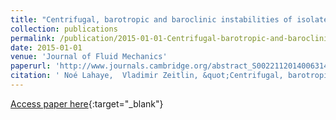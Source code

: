 ```yaml
---
title: "Centrifugal, barotropic and baroclinic instabilities of isolated ageostrophic anticyclones in the two-layer rotating shallow water model and their nonlinear saturation"
collection: publications
permalink: /publication/2015-01-01-Centrifugal-barotropic-and-baroclinic-instabilities-of-isolated-ageostrophic-anticyclones-in-the-two-layer-rotating-shallow-water-model-and-their-nonlinear-saturation
date: 2015-01-01
venue: 'Journal of Fluid Mechanics'
paperurl: 'http://www.journals.cambridge.org/abstract_S0022112014006314'
citation: ' Noé Lahaye,  Vladimir Zeitlin, &quot;Centrifugal, barotropic and baroclinic instabilities of isolated ageostrophic anticyclones in the two-layer rotating shallow water model and their nonlinear saturation.&quot; Journal of Fluid Mechanics, 2015.'
---
```

[Access paper here](http://www.journals.cambridge.org/abstract_S0022112014006314){:target="_blank"}
